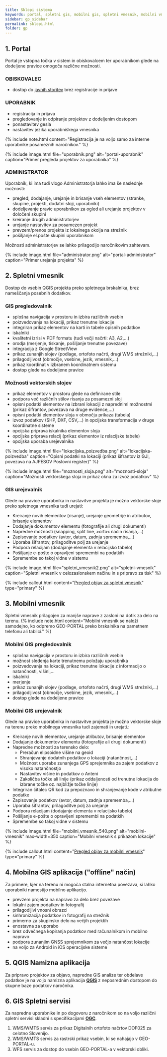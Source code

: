 ```yaml
---
title: Sklopi sistema
keywords: portal, spletni gis, mobilni gis, spletni vmesnik, mobilni vmesnik, urejevalnik, spletni servisi, wms, wmts, wfs, qgis, google streetview
sidebar: gp_sidebar
permalink: sklopi.html
folder: gp
---
```


## 1. Portal

Portal je vstopna točka v sistem in obiskovalcem ter uporabnikom glede na dodeljene pravice omogoča različne možnosti.

### OBISKOVALEC
- dostop do [javnih storitev](tag_javna_storitev.html) brez registracije in prijave

### UPORABNIK
- registracija in prijava
- pregledovanje in odpiranje projektov z dodeljenim dostopom
- ponastavitev gesla
- nastavitev jezika uporabniškega vmesnika

{% include note.html content="Registracija je na voljo samo za interne uporabnike posameznih naročnikov." %}

{% include image.html file="uporabnik.png" alt="portal-uporabnik" caption="Primer pregleda projektov za uporabnika" %}

### ADMINISTRATOR
Uporabnik, ki ima tudi vlogo Administratorja lahko ima še naslednje možnosti:
- pregled, dodajanje, urejanje in brisanje vseh elementov (stranke, skupine, projekti, dodatni sloji, uporabniki)
- dodeljevanje pravic uporabnikov za ogled ali urejanje projektov v določeni skupini
- kreiranje drugih administratorjev
- urejanje nastavitev za posamezen projekt
- prevzem/prenos projekta iz lokalnega okolja na strežnik
- pošiljanje el.pošte skupini uporabnikom

Možnosti administratorjev se lahko prilagodijo naročnikovim zahtevam.

{% include image.html file="administrator.png" alt="portal-administrator" caption="Primer urejanja projekta" %}

## 2. Spletni vmesnik

Dostop do vsebin QGIS projekta preko spletnega brskalnika, brez nameščanja posebnih dodatkov.

### GIS pregledovalnik
- splošna navigacija v prostoru in izbira različnih vsebin
- poizvedovanja na lokaciji, prikaz trenutne lokacije
- integriran prikaz elementov na karti in tabele opisnih podatkov
- iskalniki
- kvalitetni izrisi v PDF formatu (tudi večji načrti: A3, A2,...)
- orodja (merjenje, tiskanje, pošiljanje trenutne povezave)
- integracija z Google StreetView
- prikaz zunanjih slojev (podlage, ortofoto načrti, drugi WMS strežniki,…)
- prilagodljivost (območje, vsebine, jezik, vmesnik,...)
- prikaz koordinat v izbranem koordinatnem sistemu
- dostop glede na dodeljene pravice

### Možnosti vektorskih slojev
- prikaz elementov v prostoru glede na definirane stile
- podpora več različnih stilov risanja za posamezni sloj
- opisni podatki elementov na izbrani lokaciji z naprednimi možnostmi (prikaz šifrantov, povezava na druge evidence,...)
- opisni podatki elementov sloja v območju prikaza (tabela)
- izvoz podatkov (SHP, DXF, CSV,…) in opcijska transformacija v druge koordinatne sisteme
- opcijska priprava iskalnika elementov sloja
- opcijska priprava relacij (prikaz elementov iz relacijske tabele)
- opcijska uporaba urejevalnika

{% include image.html file="lokacijska_poizvedba.png" alt="lokacijska-poizvedba" caption="Opisni podatki na lokaciji (prikaz šifrantov iz GJI, povezava na AJPESOV Poslovni register)" %}

{% include image.html file="moznosti_sloja.png" alt="moznosti-sloja" caption="Možnosti vektorskega sloja in prikaz okna za izvoz podatkov" %}

### GIS urejevalnik
Glede na pravice uporabnika in nastavitve projekta je možno vektorske sloje preko spletnega vmesnika tudi urejati:
- Kreiranje novih elementov (risanje), urejanje geometrije  in atributov, brisanje elementov
- Dodajanje dokumentov elementu (fotografije ali drugi dokumenti)
- Napredne možnosti (snapping, split line, »orto« način risanja,…)
- Zapisovanje podatkov (avtor, datum, zadnja sprememba,…)
- Uporaba šifrantov, prilagoditve polj za urejanje
- Podpora relacijam (dodajanje elementa v relacijsko tabelo)
- Pošiljanje e-pošte o opravljeni spremembi na podatkih
- Spremembe so takoj vidne v sistemu

{% include image.html file="spletni_vmesnik2.png" alt="spletni-vmesnik" caption="Spletni vmesnik v celozaslonskem načinu in s pripravo za tisk" %}

{% include callout.html content="[Pregled objav za spletni vmesnik](tag_spletni_vmesnik.html)" type="primary" %} 

## 3. Mobilni vmesnik

Spletni vmesnik prilagojen za manjše naprave z zasloni na dotik za delo na terenu.
{% include note.html content="Mobilni vmesnik se naloži samodejno, ko odpremo GEO-PORTAL preko brskalnika na pametnem telefonu ali tablici." %}

### Mobilni GIS pregledovalnik
- splošna navigacija v prostoru in izbira različnih vsebin
- možnost sledenja karte trenutnemu položaju uporabnika
- poizvedovanja na lokaciji, prikaz trenutne lokacije z informacijo o natančnosti, višini,…
- iskalniki
- merjenje
- prikaz zunanjih slojev (podlage, ortofoto načrti, drugi WMS strežniki,…)
- prilagodljivost (območje, vsebine, jezik, vmesnik,...)
- dostop glede na dodeljene pravice

### Mobilni GIS urejevalnik
Glede na pravice uporabnika in nastavitve projekta je možno vektorske sloje na terenu preko mobilnega vmesnika tudi zajemati in urejati.:
- Kreiranje novih elementov, urejanje atributov, brisanje elementov
- Dodajanje dokumentov elementu (fotografije ali drugi dokumenti)
- Napredne možnosti za terensko delo:
    - Preračun elipsoidne višine na geoid
    - Shranjevanje dodatnih podatkov o lokaciji (natančnost,...)
    - Možnost uporabe zunanjega GPS sprejemnika za zajem podatkov z visoko natančnostjo
    - Nastavitev višine in podatkov o Anteni
    - Zakoličba točke ali linije (prikaz oddaljenosti od trenutne lokacija do izbrane točke oz. najbližje točke linije)
- Integriran čitalec QR kod za prepoznavo in shranjevanje kode v atributne podatke
- Zapisovanje podatkov (avtor, datum, zadnja sprememba,…)
- Uporaba šifrantov, prilagoditve polj za urejanje
- Podpora relacijam (dodajanje elementa v relacijsko tabelo)
- Pošiljanje e-pošte o opravljeni spremembi na podatkih
- Spremembe so takoj vidne v sistemu

{% include image.html file="mobilni_vmesnik_540.png" alt="mobilni-vmesnik" max-width=350 caption="Mobilni vmesnik s prikazom lokacije" %}

{% include callout.html content="[Pregled objav za mobilni vmesnik](tag_mobilni_vmesnik.html)" type="primary" %} 

## 4. Mobilna GIS aplikacija ("offline" način)

Za primere, kjer na terenu ni mogoča stalna internetna povezava, si lahko uporabniki namestijo mobilno aplikacijo.
- prevzem projekta na napravo za delo brez povezave
- lokalni zajem podatkov in fotografij
- prilagodljivi vnosni obrazci
- sinhronizacija podatkov in fotografij na strežnik
- primerno za skupinsko delo na večjih projektih
- enostavna za uporabo 
- brez odvečnega kopiranja podatkov med računalnikom in mobilno napravo
- podpora zunanjim GNSS sprejemnikom za večjo natančost lokacije
- na voljo za Android in iOS operacijske sisteme

## 5. QGIS Namizna aplikacija

Za pripravo projektov za objavo, napredne GIS analize ter obdelave podatkov je na voljo namizna aplikacija [**QGIS**](index.html#qgis) z neposrednim dostopom do skupne baze 
podatkov naročnika.

## 6. GIS Spletni servisi

Za napredne uporabnike in po dogovoru z naročnikom so na voljo različni spletni servisi skladni s specifikacijami <a href="#" data-toggle="tooltip" data-original-title="{{site.data.glossary.ogc}}">**OGC**</a>.

1. WMS/WMTS servis za prikaz Digitalnih ortofoto načrtov DOF025 za celotno Slovenijo.
2. WMS/WMTS servis za rastrski prikaz vsebin, ki se nahajajo v GEO-PORTAL-u.
3. WFS servis za dostop do vsebin GEO-PORTAL-a v vektorski obliki.